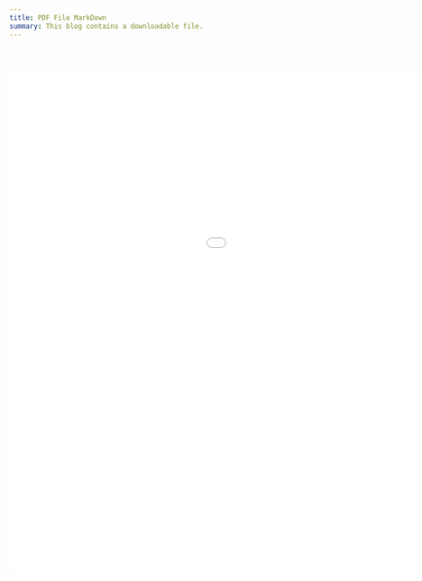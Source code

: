 ```yaml
---
title: PDF File MarkDown
summary: This blog contains a downloadable file.
---
```

<br />
<br />





<div style="text-align:center;">
<embed src = "/img/state_holidays.pdf" width="1300px" height = "900px" />
</div>

<br />